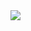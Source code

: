 <img src="https://img.shields.io/badge/prisma-2D3748?style=for-the-badge&logo=prisma&logoColor=white">
